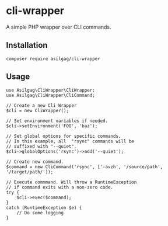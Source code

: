 # cli-wrapper

A simple PHP wrapper over CLI commands.

## Installation
    composer require asilgag/cli-wrapper

## Usage

    use Asilgag\CliWrapper\CliWrapper;
    use Asilgag\CliWrapper\CliCommand;
    
    // Create a new Cli Wrapper
    $cli = new CliWrapper();
    
    // Set environment variables if needed.
    $cli->setEnvironment('FOO', 'baz');
    
    // Set global options for specific commands.
    // In this example, all  "rsync" commands will be
    // suffixed with "--quiet".
    $cli->globalOptions('rsync')->add('--quiet');

    // Create new command.
    $command = new CliCommand('rsync', ['-avzh', '/source/path', '/target/path/']);
    
    // Execute commmand. Will throw a RuntimeException
    // if command exits with a non-zero code.
    try {
        $cli->exec($command);
    }
    catch (RuntimeException $e) {
        // Do some logging
    }
    
    

